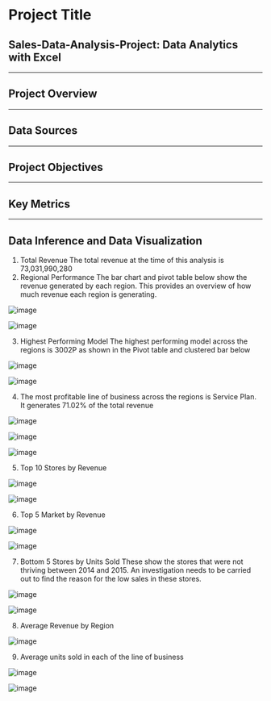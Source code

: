 # Project Title

## Sales-Data-Analysis-Project: Data Analytics with Excel
---
## Project Overview
---
## Data Sources
---
## Project Objectives
---

## Key Metrics
---

## Data Inference and Data Visualization

1. Total Revenue
The total revenue at the time of this analysis is 73,031,990,280
2. Regional Performance
The bar chart and pivot table below show the revenue generated by each region. This provides an overview of how much revenue each region is generating.

![image](https://github.com/user-attachments/assets/a2331bc9-426b-4ba2-9c03-210128a222e7)


![image](https://github.com/user-attachments/assets/a314e002-4b7b-41a9-82a0-32b9e6049a87)

3. Highest Performing Model
The highest performing model across the regions is 3002P as shown in the Pivot table and clustered bar below

![image](https://github.com/user-attachments/assets/267b5e7e-9791-4b79-9180-552904ae0dba)

![image](https://github.com/user-attachments/assets/87a256ae-b77c-4bc9-987f-63ac1f9e59ba)

4. The most profitable line of business across the regions is Service Plan. It generates 71.02% of the total revenue
   

![image](https://github.com/user-attachments/assets/4d312785-0182-48ab-8837-0d2cadbfc600)

![image](https://github.com/user-attachments/assets/75d6ac82-5216-4556-94d2-81811307ab2a)


![image](https://github.com/user-attachments/assets/0c1a6819-1337-43ae-8164-e748fc81c0ac)


5. Top 10 Stores by Revenue


![image](https://github.com/user-attachments/assets/faba2e7b-bfe8-4d0d-8235-3abb5188a7c0)

![image](https://github.com/user-attachments/assets/d844e766-22f1-4527-918b-8d9d970afeed)

6. Top 5 Market by Revenue

![image](https://github.com/user-attachments/assets/93758ee1-a7e8-46b8-a06b-823c36f7f0de)

![image](https://github.com/user-attachments/assets/4a6eb9b8-6e19-4399-8af0-3efb096152bf)

7. Bottom 5 Stores by Units Sold
These show the stores that were not thriving between 2014 and 2015. An investigation needs to be carried out to find the reason for the low sales in these stores.   

![image](https://github.com/user-attachments/assets/172fff06-969f-40d1-8880-ece7c409b045)

![image](https://github.com/user-attachments/assets/6b9311be-e663-42cf-b6a3-2c55ca9f180a)

8. Average Revenue by Region

![image](https://github.com/user-attachments/assets/7db7390c-f4ea-43c9-8de6-39eedfd80f65)

9. Average units sold in each of the line of business


![image](https://github.com/user-attachments/assets/0f069ec1-2d84-42f5-b957-3688305a8763)

![image](https://github.com/user-attachments/assets/f533b057-b7c7-41ab-a65c-82b7ce06fddb)



















